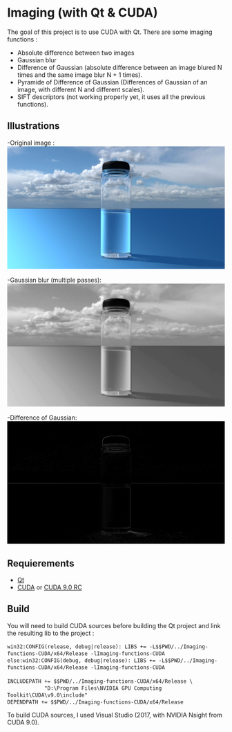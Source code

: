 # Imaging (with Qt & CUDA)
The goal of this project is to use CUDA with Qt.
There are some imaging functions :
- Absolute difference between two images
- Gaussian blur
- Difference of Gaussian (absolute difference between an image blured N times and the same image blur N + 1 times).
- Pyramide of Difference of Gaussian (Differences of Gaussian of an image, with different N and different scales).
- SIFT descriptors (not working properly yet, it uses all the previous functions).

## Illustrations
-Original image :
![Alt text](Illustrations/Imaging-with-CUDA_original.png)

-Gaussian blur (multiple passes):
![Alt text](Illustrations/Imaging-with-CUDA_Gaussian-blur.png)

-Difference of Gaussian:
![Alt text](Illustrations/Imaging-with-CUDA_DoG.png)

## Requierements
- [Qt](https://www.qt.io/)
- [CUDA](https://developer.nvidia.com/cuda-downloads) or [CUDA 9.0 RC](https://developer.nvidia.com/cuda-release-candidate-download)

## Build
You will need to build CUDA sources before building the Qt project and link the resulting lib to the project :
```
win32:CONFIG(release, debug|release): LIBS += -L$$PWD/../Imaging-functions-CUDA/x64/Release -lImaging-functions-CUDA
else:win32:CONFIG(debug, debug|release): LIBS += -L$$PWD/../Imaging-functions-CUDA/x64/Release -lImaging-functions-CUDA

INCLUDEPATH += $$PWD/../Imaging-functions-CUDA/x64/Release \
            "D:\Program Files\NVIDIA GPU Computing Toolkit\CUDA\v9.0\include"
DEPENDPATH += $$PWD/../Imaging-functions-CUDA/x64/Release
```

To build CUDA sources, I used Visual Studio (2017, with NVIDIA Nsight from CUDA 9.0).